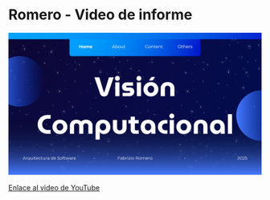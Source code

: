 # Romero - Video de informe

[![](./docs/Miniatura.png)](https://youtu.be/vZ6bCa6ni1Y)

[Enlace al video de YouTube](https://youtu.be/vZ6bCa6ni1Y)
